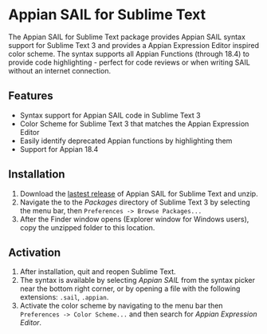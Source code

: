 # Appian SAIL for Sublime Text

The Appian SAIL for Sublime Text package provides Appian SAIL syntax support for Sublime Text 3 and provides a Appian Expression Editor inspired color scheme. The syntax supports all Appian Functions (through 18.4) to provide code highlighting - perfect for code reviews or when writing SAIL without an internet connection.

## Features

* Syntax support for Appian SAIL code in Sublime Text 3
* Color Scheme for Sublime Text 3 that matches the Appian Expression Editor
* Easily identify deprecated Appian functions by highlighting them
* Support for Appian 18.4

## Installation

1. Download the [lastest release](https://github.com/spetykowski/Appian-SAIL-for-Sublime-Text/releases/latest) of Appian SAIL for Sublime Text and unzip. 
2. Navigate the to the _Packages_ directory of Sublime Text 3 by selecting the menu bar, then `Preferences -> Browse Packages...`
3. After the Finder window opens (Explorer window for Windows users), copy the unzipped folder to this location.

## Activation

1. After installation, quit and reopen Sublime Text.
2. The syntax is available by selecting _Appian SAIL_ from the syntax picker near the bottom right corner, or by opening a file with the following extensions: `.sail`, `.appian`.
3. Activate the color scheme by navigating to the menu bar then `Preferences -> Color Scheme...` and then search for _Appian Expression Editor_.
